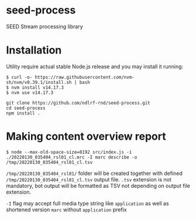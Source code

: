 # seed-process
SEED Stream processing library

# Installation

Utility require actual stable Node.js release and you may install it running:

```shell
$ curl -o- https://raw.githubusercontent.com/nvm-sh/nvm/v0.39.1/install.sh | bash
$ nvm install v14.17.3
$ nvm use v14.17.3
```

```shell
git clone https://github.com/ndlrf-rnd/seed-process.git
cd seed-process
npm install .
```

# Making content overview report

```shell
$ node --max-old-space-size=8192 src/index.js -i ./20220130_035404_rsl01_cl.mrc -I marc describe -o /tmp/20220130_035404_rsl01_cl.tsv 
```

`/tmp/20220130_035404_rsl01/` folder will be created together with defined `/tmp/20220130_035404_rsl01_cl.tsv` output file.
`.tsv` extension is not mandatory, bot output will be formatted as TSV not depending on output file extension.

`-I` flag may accept full media type string like `application` as well as shortened version `marc` without `application` prefix
